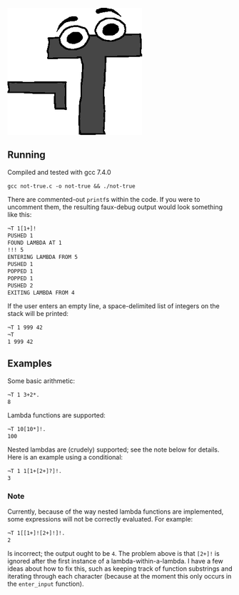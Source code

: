 ![¬T](not-true.gif)
## Running
Compiled and tested with gcc 7.4.0

```
gcc not-true.c -o not-true && ./not-true
```

There are commented-out `printf`s within the code. If you were to uncomment them, the resulting faux-debug output would look something like this:

```
¬T 1[1+]!
PUSHED 1
FOUND LAMBDA AT 1
!!! 5
ENTERING LAMBDA FROM 5
PUSHED 1
POPPED 1
POPPED 1
PUSHED 2
EXITING LAMBDA FROM 4
```

If the user enters an empty line, a space-delimited list of integers on the stack will be printed:

```
¬T 1 999 42
¬T 
1 999 42 
```
## Examples
Some basic arithmetic:
```
¬T 1 3+2*.
8
```

Lambda functions are supported:
```
¬T 10[10*]!.
100
```

Nested lambdas are (crudely) supported; see the note below for details. Here is an example using a conditional:
```
¬T 1 1[1+[2+]?]!.
3
```

### Note
Currently, because of the way nested lambda functions are implemented, some expressions will not be correctly evaluated. For example:
```
¬T 1[[1+]![2+]!]!.
2
```
Is incorrect; the output ought to be `4`. The problem above is that `[2+]!` is ignored after the first instance of a lambda-within-a-lambda. I have a few ideas about how to fix this, such as keeping track of function substrings and iterating through each character (because at the moment this only occurs in the `enter_input` function).